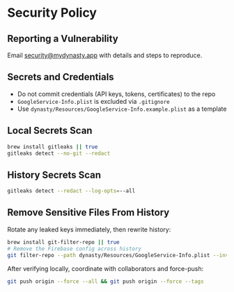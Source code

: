 # Security Policy

## Reporting a Vulnerability
Email security@mydynasty.app with details and steps to reproduce.

## Secrets and Credentials
- Do not commit credentials (API keys, tokens, certificates) to the repo
- `GoogleService-Info.plist` is excluded via `.gitignore`
- Use `dynasty/Resources/GoogleService-Info.example.plist` as a template

## Local Secrets Scan
```bash
brew install gitleaks || true
gitleaks detect --no-git --redact
```

## History Secrets Scan
```bash
gitleaks detect --redact --log-opts=--all
```

## Remove Sensitive Files From History
Rotate any leaked keys immediately, then rewrite history:
```bash
brew install git-filter-repo || true
# Remove the Firebase config across history
git filter-repo --path dynasty/Resources/GoogleService-Info.plist --invert-paths
```
After verifying locally, coordinate with collaborators and force-push:
```bash
git push origin --force --all && git push origin --force --tags
```
